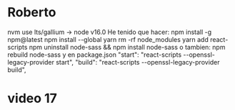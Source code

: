 # Roberto
nvm use lts/gallium -> node v16.0
He tenido que hacer: 
    npm install -g npm@latest
    npm install --global yarn
    rm -rf node_modules
    yarn add react-scripts
    npm uninstall node-sass && npm install node-sass
    o tambien: npm rebuild node-sass
    y en package.json
     "start": "react-scripts --openssl-legacy-provider start",
    "build": "react-scripts --openssl-legacy-provider build",
# video 17